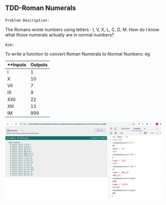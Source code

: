## TDD-Roman Numerals

`Problem Description:`

The Romans wrote numbers using letters : I, V, X, L, C, D, M. How do I know what those numerals actually are in normal numbers?

`Aim:`

To write a function to convert Roman Numerals to Normal Numbers: eg

**Inputs | Outputs
-------- | ---------
I | 1
X | 10
VII | 7
IX | 9
XXII | 22
XIII | 13
IM | 999

![Screen Grab](/romanNum.png)




